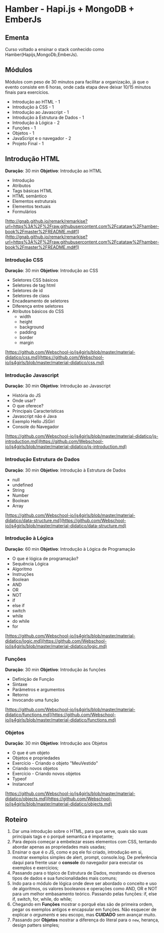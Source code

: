 # Hamber - Hapi.js + MongoDB + EmberJs

## Ementa

 Curso voltado a ensinar o stack conhecido como Hamber(Hapijs,MongoDb,EmberJs).

## Módulos

Módulos com peso de 30 minutos para facilitar a organização, já que o evento consiste em 6 horas, onde cada etapa deve deixar 10/15 minutos finais para exercícios.

- Introdução ao HTML - 1
- Introdução à CSS - 1
- Introdução ao Javascript - 1
- Introdução à Estrutura de Dados - 1
- Introdução à Lógica - 2
- Funções - 1
- Objetos - 1
- JavaScript e o navegador - 2
- Projeto Final - 1


## Introdução HTML
**Duração**: 30 min
**Objetivo**: Introdução ao HTML

- Introdução
- Atributos
- Tags básicas HTML
- HTML semântico
- Elementos estruturais
- Elementos textuais
- Formulários


[http://gnab.github.io/remark/remarkise?url=https%3A%2F%2Fraw.githubusercontent.com%2Fcatataw%2Fhamber-book%2Fmaster%2FREADME.md#1](http://gnab.github.io/remark/remarkise?url=https%3A%2F%2Fraw.githubusercontent.com%2Fcatataw%2Fhamber-book%2Fmaster%2FREADME.md#1)

### Introdução CSS
**Duração**: 30 min
**Objetivo**: Introdução ao CSS

- Seletores CSS básicos
- Seletores de tag html
- Seletores de id
- Seletores de class
- Encadeamento de seletores
- Diferença entre seletores
- Atributos básicos do CSS
    - width
    - height
    - background
    - padding
    - border
    - margin

[https://github.com/Webschool-io/js4girls/blob/master/material-didatico/css.md](https://github.com/Webschool-io/js4girls/blob/master/material-didatico/css.md)

### Introdução Javascript
**Duração**: 30 min
**Objetivo**: Introdução ao Javascript

- História do JS
- Onde usar?
- O que oferece?
- Principais Características
- Javascript não é Java
- Exemplo Hello JSGirl
- Console do Navegador

[https://github.com/Webschool-io/js4girls/blob/master/material-didatico/js-introduction.md](https://github.com/Webschool-io/js4girls/blob/master/material-didatico/js-introduction.md)

### Introdução Estrutura de Dados
**Duração**: 30 min
**Objetivo**: Introdução à Estrutura de Dados

- null
- undefined
- String
- Number
- Boolean
- Array

[https://github.com/Webschool-io/js4girls/blob/master/material-didatico/data-structure.md](https://github.com/Webschool-io/js4girls/blob/master/material-didatico/data-structure.md)


### Introdução à Lógica
**Duração**: 60 min
**Objetivo**: Introdução à Lógica de Programação

- O que é lógica de programação?
- Sequência Lógica
- Algoritmo
- Instruções
- Boolean
- AND
- OR
- NOT
- if
- else if
- switch
- while
- do while
- for

[https://github.com/Webschool-io/js4girls/blob/master/material-didatico/logic.md](https://github.com/Webschool-io/js4girls/blob/master/material-didatico/logic.md)

### Funções
**Duração**: 30 min
**Objetivo**: Introdução às funções

- Definição de Função
- Sintaxe
- Parâmetros e argumentos
- Retorno
- Invocando uma função

[https://github.com/Webschool-io/js4girls/blob/master/material-didatico/functions.md](https://github.com/Webschool-io/js4girls/blob/master/material-didatico/functions.md)

### Objetos
**Duração**: 30 min
**Objetivo**: Introdução aos Objetos

- O que é um objeto
- Objetos e propriedades
- Exercício - Criando o objeto "MeuVestido"
- Criando novos objetos
- Exercício - Criando novos objetos
- Typeof
- Instanceof

[https://github.com/Webschool-io/js4girls/blob/master/material-didatico/objects.md](https://github.com/Webschool-io/js4girls/blob/master/material-didatico/objects.md)


## Roteiro

1. Dar uma introdução sobre o HTML, para que serve, quais são suas principais tags e o porquê semantica é impotante;
2. Para depois começar a embelezar esses elementos com CSS, tentando abordar apenas as propriedades mais usadas;
3. Ensinar o que é o JS, como e pq ele foi criado, introdução em si, mostrar exemplos simples de alert, prompt, console.log. De preferência daqui para frente usar o **console** do navegador para executar os exemplos e exercícios;
4. Passando para o tópico de Estrutura de Dados, mostrando os diversos tipos de dados e sua funcionalidades mais comuns;
5. Indo para o módulo de lógica onde deve ser abordado o conceito e uso de algoritmos, os valores booleanos e operações como AND, OR e NOT para um melhor embasamento teórico. Passando pelas funções: if, else if, switch, for, while, do while;
6. Chegando em **Funções** mostrar o porquê elas são de primeira ordem, pegar os exemplos antigos e encapsular em funções. Não esquecer de explicar o *arguments* e seu escopo, mas **CUIDADO** sem avançar muito.
7. Passando por **Objetos** mostrar a diferença do literal para o `new`, herança, design patters simples;
